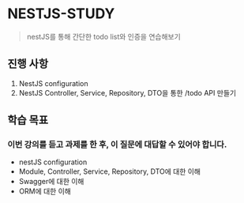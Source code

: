 # NESTJS-STUDY

> nestJS를 통해 간단한 todo list와 인증을 연습해보기

## 진행 사항

1. NestJS configuration
2. NestJS Controller, Service, Repository, DTO을 통한 /todo API 만들기

## 학습 목표

### 이번 강의를 듣고 과제를 한 후, 이 질문에 대답할 수 있어야 합니다.

- nestJS configuration
- Module, Controller, Service, Repository, DTO에 대한 이해
- Swagger에 대한 이해
- ORM에 대한 이해
